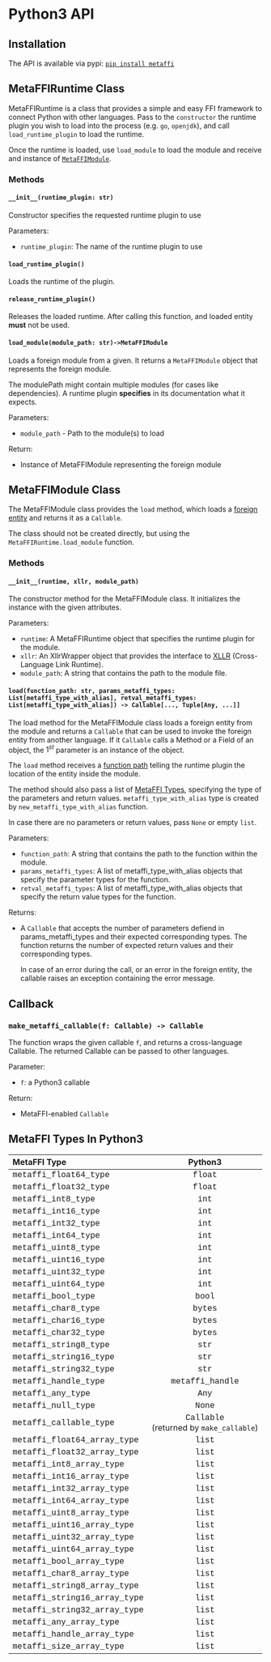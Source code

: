 # Python3 API

## Installation

The API is available via pypi: [`pip install metaffi`](https://pypi.org/project/metaffi-api/)

## MetaFFIRuntime Class

MetaFFIRuntime is a class that provides a simple and easy FFI framework to connect Python with other languages. Pass to the `constructor` the runtime plugin you wish to load into the process (e.g. `go`, `openjdk`), and call `load_runtime_plugin` to load the runtime.

Once the runtime is loaded, use `load_module` to load the module and receive and instance of [`MetaFFIModule`](#metaffimodule-class).  

### Methods

#### `__init__(runtime_plugin: str)`

Constructor specifies the requested runtime plugin to use

Parameters:

- `runtime_plugin`: The name of the runtime plugin to use

#### `load_runtime_plugin()`

Loads the runtime of the plugin.

#### `release_runtime_plugin()`

Releases the loaded runtime. After calling this function, and loaded entity **must** not be used.

#### `load_module(module_path: str)->MetaFFIModule`

Loads a foreign module from a given. It returns a `MetaFFIModule` object that represents the foreign module.

The modulePath might contain multiple modules (for cases like dependencies). A runtime plugin **specifies** in its documentation what it expects.

Parameters:

- `module_path` - Path to the module(s) to load

Return:

- Instance of MetaFFIModule representing the foreign module

## MetaFFIModule Class

The MetaFFIModule class provides the `load` method, which loads a [foreign entity](/technical/terminology/) and returns it as a `Callable`.

The class should not be created directly, but using the `MetaFFIRuntime.load_module` function.

### Methods

#### `__init__(runtime, xllr, module_path)`

The constructor method for the MetaFFIModule class. It initializes the instance with the given attributes.

Parameters:

- `runtime`: A MetaFFIRuntime object that specifies the runtime plugin for the module.
- `xllr`: An XllrWrapper object that provides the interface to [XLLR](/technical/xllr/) (Cross-Language Link Runtime).
- `module_path`: A string that contains the path to the module file.

#### `load(function_path: str, params_metaffi_types: List[metaffi_type_with_alias], retval_metaffi_types: List[metaffi_type_with_alias]) -> Callable[..., Tuple[Any, ...]]`

The load method for the MetaFFIModule class loads a foreign entity from the module and returns a `Callable` that can be used to invoke the foreign entity from another language. If it `Callable` calls a Method or a Field of an object, the $1^{st}$ parameter is an instance of the object.

The `load` method receives a [function path](/README.md#function-path) telling the runtime plugin the location of the entity inside the module.

The method should also pass a list of [MetaFFI Types](/usage/metaffi_types), specifying the type of the parameters and return values. `metaffi_type_with_alias` type is created by `new_metaffi_type_with_alias` function.

In case there are no parameters or return values, pass `None` or empty `list`.

Parameters:

- `function_path`: A string that contains the path to the function within the module.
- `params_metaffi_types`: A list of metaffi_type_with_alias objects that specify the parameter types for the function.
- `retval_metaffi_types`: A list of metaffi_type_with_alias objects that specify the return value types for the function.

Returns:

- A `Callable` that accepts the number of parameters defiend in         params_metaffi_types and their expected corresponding types.
    The function returns the number of expected return values and their corresponding types.

    In case of an error during the call, or an error in the foreign entity, the callable raises an exception containing the error message.

## Callback

### `make_metaffi_callable(f: Callable) -> Callable`

The function wraps the given callable `f`, and returns a cross-language Callable. The returned Callable can be passed to other languages.

Parameter:

- `f`: a Python3 callable

Return:

- MetaFFI-enabled `Callable`

## MetaFFI Types In Python3

| MetaFFI Type | Python3 |
| :------------ | :------------: |
| <span style="font-family: courier;">metaffi_float64_type</span> | <span style="font-family: courier;">float</span> |
| <span style="font-family: courier;">metaffi_float32_type</span> | <span style="font-family: courier;">float</span> |
| <span style="font-family: courier;">metaffi_int8_type</span> | <span style="font-family: courier;">int</span> |
| <span style="font-family: courier;">metaffi_int16_type</span> | <span style="font-family: courier;">int</span> |
| <span style="font-family: courier;">metaffi_int32_type</span> | <span style="font-family: courier;">int</span> |
| <span style="font-family: courier;">metaffi_int64_type</span> | <span style="font-family: courier;">int</span> |
| <span style="font-family: courier;">metaffi_uint8_type</span> | <span style="font-family: courier;">int</span> |
| <span style="font-family: courier;">metaffi_uint16_type</span> | <span style="font-family: courier;">int</span> |
| <span style="font-family: courier;">metaffi_uint32_type</span> | <span style="font-family: courier;">int</span> |
| <span style="font-family: courier;">metaffi_uint64_type</span> | <span style="font-family: courier;">int</span> |
| <span style="font-family: courier;">metaffi_bool_type</span> | <span style="font-family: courier;">bool</span> |
| <span style="font-family: courier;">metaffi_char8_type</span> | <span style="font-family: courier;">bytes</span> |
| <span style="font-family: courier;">metaffi_char16_type</span> | <span style="font-family: courier;">bytes</span> |
| <span style="font-family: courier;">metaffi_char32_type</span> | <span style="font-family: courier;">bytes</span> |
| <span style="font-family: courier;">metaffi_string8_type</span> | <span style="font-family: courier;">str</span> |
| <span style="font-family: courier;">metaffi_string16_type</span> | <span style="font-family: courier;">str</span> |
| <span style="font-family: courier;">metaffi_string32_type</span> | <span style="font-family: courier;">str</span> |
| <span style="font-family: courier;">metaffi_handle_type</span> | <span style="font-family: courier;">metaffi_handle</span> |
| <span style="font-family: courier;">metaffi_any_type</span> | <span style="font-family: courier;">Any</span> |
| <span style="font-family: courier;">metaffi_null_type</span> | <span style="font-family: courier;">None</span> |
| <span style="font-family: courier;">metaffi_callable_type</span> | <span style="font-family: courier;">Callable</span><BR>(returned by `make_callable`) |
| <span style="font-family: courier;">metaffi_float64_array_type</span> | <span style="font-family: courier;">list</span> |
| <span style="font-family: courier;">metaffi_float32_array_type</span> | <span style="font-family: courier;">list</span> |
| <span style="font-family: courier;">metaffi_int8_array_type</span> |<span style="font-family: courier;"> list</span> |
| <span style="font-family: courier;">metaffi_int16_array_type</span> | <span style="font-family: courier;">list</span> |
| <span style="font-family: courier;">metaffi_int32_array_type</span> | <span style="font-family: courier;">list</span> |
| <span style="font-family: courier;">metaffi_int64_array_type</span> | <span style="font-family: courier;">list</span> |
| <span style="font-family: courier;">metaffi_uint8_array_type</span> | <span style="font-family: courier;">list</span> |
| <span style="font-family: courier;">metaffi_uint16_array_type</span> | <span style="font-family: courier;">list</span> |
| <span style="font-family: courier;">metaffi_uint32_array_type</span> | <span style="font-family: courier;">list</span> |
| <span style="font-family: courier;">metaffi_uint64_array_type</span> | <span style="font-family: courier;">list</span> |
| <span style="font-family: courier;">metaffi_bool_array_type</span> | <span style="font-family: courier;">list</span> |
| <span style="font-family: courier;">metaffi_char8_array_type</span> | <span style="font-family: courier;">list</span> |
| <span style="font-family: courier;">metaffi_string8_array_type</span> | <span style="font-family: courier;">list</span> |
| <span style="font-family: courier;">metaffi_string16_array_type</span> | <span style="font-family: courier;">list</span> |
| <span style="font-family: courier;">metaffi_string32_array_type</span> | <span style="font-family: courier;">list</span> |
| <span style="font-family: courier;">metaffi_any_array_type</span> | <span style="font-family: courier;">list</span> |
| <span style="font-family: courier;">metaffi_handle_array_type | <span style="font-family: courier;">list</span> |
| <span style="font-family: courier;">metaffi_size_array_type</span> | <span style="font-family: courier;">list</span> |
